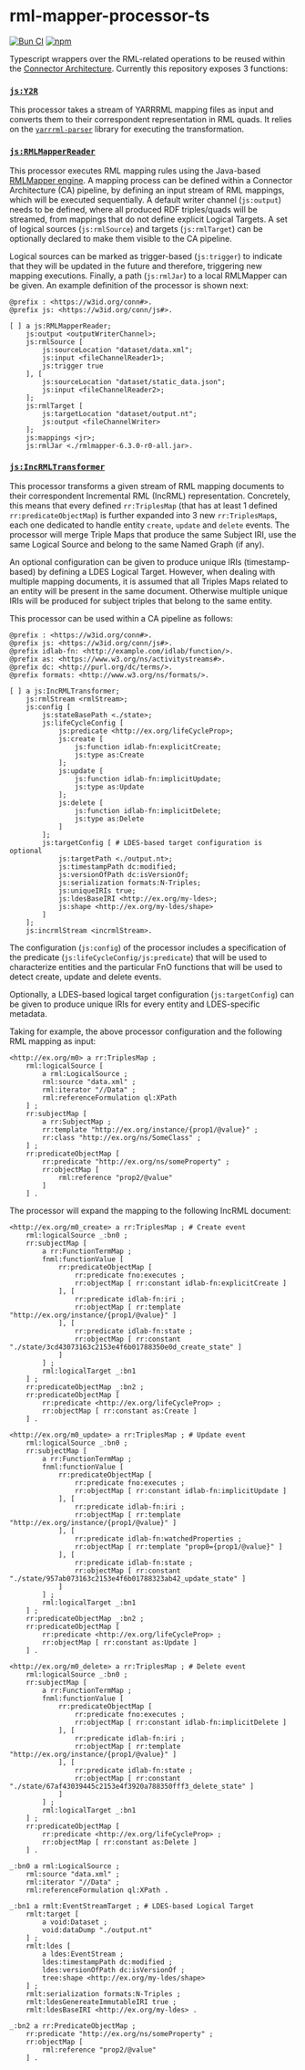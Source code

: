 # rml-mapper-processor-ts

[![Bun CI](https://github.com/julianrojas87/rml-mapper-processor-ts/actions/workflows/build-test.yml/badge.svg)](https://github.com/julianrojas87/rml-mapper-processor-ts/actions/workflows/build-test.yml) [![npm](https://img.shields.io/npm/v/rml-mapper-processor-ts.svg?style=popout)](https://npmjs.com/package/rml-mapper-processor-ts)

Typescript wrappers over the RML-related operations to be reused within the [Connector Architecture](hhttps://the-connector-architecture.github.io/site/docs/1_Home). Currently this repository exposes 3 functions:

### [`js:Y2R`](https://github.com/julianrojas87/rml-mapper-processor-ts/blob/main/processors.ttl#L9)

This processor takes a stream of YARRRML mapping files as input and converts them to their correspondent representation in RML quads. It relies on the [`yarrrml-parser`](https://github.com/RMLio/yarrrml-parser) library for executing the transformation.

### [`js:RMLMapperReader`](https://github.com/julianrojas87/rml-mapper-processor-ts/blob/main/processors.ttl#L44)

This processor executes RML mapping rules using the Java-based [RMLMapper engine](https://github.com/RMLio/rmlmapper-java). A mapping process can be defined within a Connector Architecture (CA) pipeline, by defining an input stream of RML mappings, which will be executed sequentially. A default writer channel (`js:output`) needs to be defined, where all produced RDF triples/quads will be streamed, from mappings that do not define explicit Logical Targets. A set of logical sources (`js:rmlSource`) and targets (`js:rmlTarget`) can be optionally declared to make them visible to the CA pipeline.

Logical sources can be marked as trigger-based (`js:trigger`) to indicate that they will be updated in the future and therefore, triggering new mapping executions. Finally, a path (`js:rmlJar`) to a local RMLMapper can be given. An example definition of the processor is shown next:

```turtle
@prefix : <https://w3id.org/conn#>.
@prefix js: <https://w3id.org/conn/js#>.

[ ] a js:RMLMapperReader; 
    js:output <outputWriterChannel>;
    js:rmlSource [
        js:sourceLocation "dataset/data.xml";
        js:input <fileChannelReader1>;
        js:trigger true
    ], [
        js:sourceLocation "dataset/static_data.json";
        js:input <fileChannelReader2>;
    ];
    js:rmlTarget [
        js:targetLocation "dataset/output.nt";
        js:output <fileChannelWriter>
    ];
    js:mappings <jr>;
    js:rmlJar <./rmlmapper-6.3.0-r0-all.jar>.
```

### [`js:IncRMLTransformer`](https://github.com/julianrojas87/rml-mapper-processor-ts/blob/main/processors.ttl#L142)

This processor transforms a given stream of RML mapping documents to their correspondent Incremental RML (IncRML) representation. Concretely, this means that every defined `rr:TriplesMap` (that has at least 1 defined `rr:predicateObjectMap`) is further expanded into 3 new `rr:TriplesMap`s, each one dedicated to handle entity `create`, `update` and `delete` events. The processor will merge Triple Maps that produce the same Subject IRI, use the same Logical Source and belong to the same Named Graph (if any).

An optional configuration can be given to produce unique IRIs (timestamp-based) by defining a LDES Logical Target. However, when dealing with multiple mapping documents, it is assumed that all Triples Maps related to an entity will be present in the same document. Otherwise multiple unique IRIs will be produced for subject triples that belong to the same entity.

This processor can be used within a CA pipeline as follows:

```turtle
@prefix : <https://w3id.org/conn#>.
@prefix js: <https://w3id.org/conn/js#>.
@prefix idlab-fn: <http://example.com/idlab/function/>.
@prefix as: <https://www.w3.org/ns/activitystreams#>.
@prefix dc: <http://purl.org/dc/terms/>.
@prefix formats: <http://www.w3.org/ns/formats/>.

[ ] a js:IncRMLTransformer; 
    js:rmlStream <rmlStream>;
    js:config [
        js:stateBasePath <./state>;
        js:lifeCycleConfig [
            js:predicate <http://ex.org/lifeCycleProp>;
            js:create [
                js:function idlab-fn:explicitCreate;
                js:type as:Create
            ];
            js:update [
                js:function idlab-fn:implicitUpdate;
                js:type as:Update
            ];
            js:delete [
                js:function idlab-fn:implicitDelete;
                js:type as:Delete
            ]
        ];
        js:targetConfig [ # LDES-based target configuration is optional
            js:targetPath <./output.nt>;
            js:timestampPath dc:modified;
            js:versionOfPath dc:isVersionOf;
            js:serialization formats:N-Triples;
            js:uniqueIRIs true;
            js:ldesBaseIRI <http://ex.org/my-ldes>;
            js:shape <http://ex.org/my-ldes/shape>
        ]
    ];
    js:incrmlStream <incrmlStream>.
```

The configuration (`js:config`) of the processor includes a specification of the predicate (`js:lifeCycleConfig/js:predicate`) that will be used to characterize entities and the particular FnO functions that will be used to detect create, update and delete events.

Optionally, a LDES-based logical target configuration (`js:targetConfig`) can be given to produce unique IRIs for every entity and LDES-specific metadata.

Taking for example, the above processor configuration and the following RML mapping as input:

```turtle
<http://ex.org/m0> a rr:TriplesMap ;
    rml:logicalSource [
        a rml:LogicalSource ;
        rml:source "data.xml" ;
        rml:iterator "//Data" ;
        rml:referenceFormulation ql:XPath
    ] ;
    rr:subjectMap [
        a rr:SubjectMap ;
        rr:template "http://ex.org/instance/{prop1/@value}" ;
        rr:class "http://ex.org/ns/SomeClass" ;
    ] ;
    rr:predicateObjectMap [
        rr:predicate "http://ex.org/ns/someProperty" ;
        rr:objectMap [
            rml:reference "prop2/@value"
        ]
    ] .
```

The processor will expand the mapping to the following IncRML document:

```turtle
<http://ex.org/m0_create> a rr:TriplesMap ; # Create event
    rml:logicalSource _:bn0 ;
    rr:subjectMap [
        a rr:FunctionTermMap ;
        fnml:functionValue [
            rr:predicateObjectMap [
                rr:predicate fno:executes ;
                rr:objectMap [ rr:constant idlab-fn:explicitCreate ]
            ], [
                rr:predicate idlab-fn:iri ;
                rr:objectMap [ rr:template "http://ex.org/instance/{prop1/@value}" ]
            ], [
                rr:predicate idlab-fn:state ;
                rr:objectMap [ rr:constant "./state/3cd43073163c2153e4f6b01788350e0d_create_state" ]
            ]
        ] ;
        rml:logicalTarget _:bn1
    ] ;
    rr:predicateObjectMap _:bn2 ;
    rr:predicateObjectMap [
        rr:predicate <http://ex.org/lifeCycleProp> ;
        rr:objectMap [ rr:constant as:Create ]
    ] .

<http://ex.org/m0_update> a rr:TriplesMap ; # Update event
    rml:logicalSource _:bn0 ;
    rr:subjectMap [
        a rr:FunctionTermMap ;
        fnml:functionValue [
            rr:predicateObjectMap [
                rr:predicate fno:executes ;
                rr:objectMap [ rr:constant idlab-fn:implicitUpdate ]
            ], [
                rr:predicate idlab-fn:iri ;
                rr:objectMap [ rr:template "http://ex.org/instance/{prop1/@value}" ]
            ], [
                rr:predicate idlab-fn:watchedProperties ;
                rr:objectMap [ rr:template "prop0={prop1/@value}" ]
            ], [
                rr:predicate idlab-fn:state ;
                rr:objectMap [ rr:constant "./state/957ab073163c2153e4f6b01788323ab42_update_state" ]
            ]
        ] ;
        rml:logicalTarget _:bn1
    ] ;
    rr:predicateObjectMap _:bn2 ;
    rr:predicateObjectMap [
        rr:predicate <http://ex.org/lifeCycleProp> ;
        rr:objectMap [ rr:constant as:Update ]
    ] .

<http://ex.org/m0_delete> a rr:TriplesMap ; # Delete event
    rml:logicalSource _:bn0 ;
    rr:subjectMap [
        a rr:FunctionTermMap ;
        fnml:functionValue [
            rr:predicateObjectMap [
                rr:predicate fno:executes ;
                rr:objectMap [ rr:constant idlab-fn:implicitDelete ]
            ], [
                rr:predicate idlab-fn:iri ;
                rr:objectMap [ rr:template "http://ex.org/instance/{prop1/@value}" ]
            ], [
                rr:predicate idlab-fn:state ;
                rr:objectMap [ rr:constant "./state/67af43039445c2153e4f3920a788350fff3_delete_state" ]
            ]
        ] ;
        rml:logicalTarget _:bn1
    ] ;
    rr:predicateObjectMap [
        rr:predicate <http://ex.org/lifeCycleProp> ;
        rr:objectMap [ rr:constant as:Delete ]
    ] .

_:bn0 a rml:LogicalSource ;
    rml:source "data.xml" ;
    rml:iterator "//Data" ;
    rml:referenceFormulation ql:XPath .

_:bn1 a rmlt:EventStreamTarget ; # LDES-based Logical Target
    rmlt:target [
        a void:Dataset ;
        void:dataDump "./output.nt"
    ] ;
    rmlt:ldes [
        a ldes:EventStream ;
        ldes:timestampPath dc:modified ;
        ldes:versionOfPath dc:isVersionOf ;
        tree:shape <http://ex.org/my-ldes/shape>
    ] ;
    rmlt:serialization formats:N-Triples ;
    rmlt:ldesGenereateImmutableIRI true ;
    rmlt:ldesBaseIRI <http://ex.org/my-ldes> .

_:bn2 a rr:PredicateObjectMap ;
    rr:predicate "http://ex.org/ns/someProperty" ;
    rr:objectMap [
        rml:reference "prop2/@value"
    ] .
```
